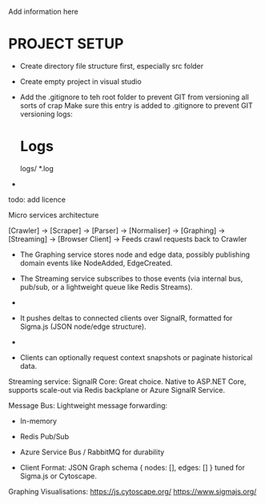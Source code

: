 ﻿Add information here

PROJECT SETUP
=============

+ Create directory file structure first, especially src folder

+ Create empty project in visual studio

+ Add the .gitignore to teh root folder to prevent GIT from versioning all sorts of crap
  Make sure this entry is added to .gitignore to prevent GIT versioning logs:
	# Logs
	logs/
	*.log

+ 

todo: add licence 

Micro services architecture

[Crawler] → [Scraper] → [Parser] → [Normaliser] → [Graphing] → [Streaming] → [Browser Client] → Feeds crawl requests back to Crawler


- The Graphing service stores node and edge data, possibly publishing domain events like NodeAdded, EdgeCreated.

- The Streaming service subscribes to those events (via internal bus, pub/sub, or a lightweight queue like Redis Streams).
- 
- It pushes deltas to connected clients over SignalR, formatted for Sigma.js (JSON node/edge structure).
- 
- Clients can optionally request context snapshots or paginate historical data.


Streaming service:
SignalR Core: Great choice. Native to ASP.NET Core, supports scale-out via Redis backplane or Azure SignalR Service.


Message Bus: Lightweight message forwarding:
- In-memory
- Redis Pub/Sub
- Azure Service Bus / RabbitMQ for durability


- Client Format: JSON Graph schema { nodes: [], edges: [] } tuned for Sigma.js or Cytoscape.

Graphing Visualisations:
https://js.cytoscape.org/
https://www.sigmajs.org/